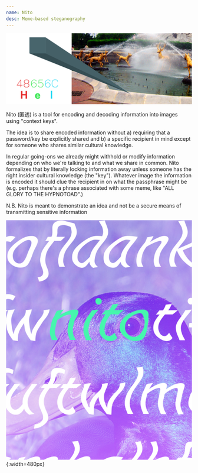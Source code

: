 ```yaml
---
name: Nito
desc: Meme-based steganography
---
```


![](/assets/nito/encoded_detail.png)

Nito (匿透) is a tool for encoding and decoding information into images using "context keys".

The idea is to share encoded information without a) requiring that a password/key be explicitly shared and b) a specific recipient in mind except for someone who shares similar cultural knowledge.

In regular going-ons we already might withhold or modify information depending on who we're talking to and what we share in common. Nito formalizes that by literally locking information away unless someone has the right insider cultural knowledge (the "key"). Whatever image the information is encoded it should clue the recipient in on what the passphrase might be (e.g. perhaps there's a phrase associated with some meme, like "ALL GLORY TO THE HYPNOTOAD".)

N.B. Nito is meant to demonstrate an idea and not be a secure means of transmitting sensitive information

![](/assets/projects/nito.jpg){:width=480px}

